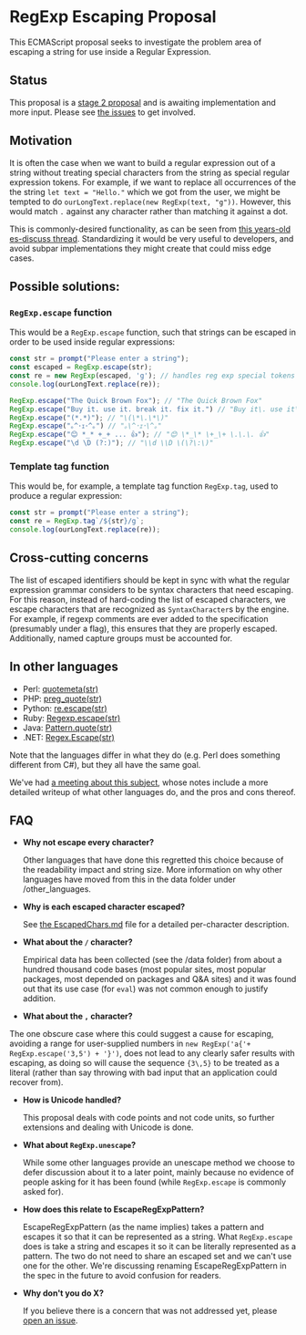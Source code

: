 # RegExp Escaping Proposal

This ECMAScript proposal seeks to investigate the problem area of escaping a string for use inside a Regular Expression.

<!--
[Formal specification](http://tc39-transfer.github.io/proposal-regex-escaping)
-->

## Status

This proposal is a [stage 2 proposal](https://github.com/tc39/proposals) and is awaiting implementation and more input. Please see [the issues](https://github.com/tc39-transfer/proposal-regex-escaping/issues) to get involved.


## Motivation

It is often the case when we want to build a regular expression out of a string without treating special characters from the string as special regular expression tokens. For example, if we want to replace all occurrences of the the string `let text = "Hello."` which we got from the user, we might be tempted to do `ourLongText.replace(new RegExp(text, "g"))`. However, this would match `.` against any character rather than matching it against a dot.

This is commonly-desired functionality, as can be seen from [this years-old es-discuss thread](https://esdiscuss.org/topic/regexp-escape). Standardizing it would be very useful to developers, and avoid subpar implementations they might create that could miss edge cases.


## Possible solutions:

### `RegExp.escape` function

This would be a `RegExp.escape` function, such that strings can be escaped in order to be used inside regular expressions:

```js
const str = prompt("Please enter a string");
const escaped = RegExp.escape(str);
const re = new RegExp(escaped, 'g'); // handles reg exp special tokens with the replacement.
console.log(ourLongText.replace(re));
```

```js
RegExp.escape("The Quick Brown Fox"); // "The Quick Brown Fox"
RegExp.escape("Buy it. use it. break it. fix it.") // "Buy it\. use it\. break it\. fix it\."
RegExp.escape("(*.*)"); // "\(\*\.\*\)"
RegExp.escape("｡^･ｪ･^｡") // "｡\^･ｪ･\^｡"
RegExp.escape("😊 *_* +_+ ... 👍"); // "😊 \*_\* \+_\+ \.\.\. 👍"
RegExp.escape("\d \D (?:)"); // "\\d \\D \(\?\:\)"
```

### Template tag function

This would be, for example, a template tag function `RegExp.tag`, used to produce a regular expression:

```js
const str = prompt("Please enter a string");
const re = RegExp.tag`/${str}/g`;
console.log(ourLongText.replace(re));
```

## Cross-cutting concerns

The list of escaped identifiers should be kept in sync with what the regular expression grammar considers to be syntax characters that need escaping. For this reason, instead of hard-coding the list of escaped characters, we escape characters that are recognized as `SyntaxCharacter`s by the engine. For example, if regexp comments are ever added to the specification (presumably under a flag), this ensures that they are properly escaped. Additionally, named capture groups must be accounted for.


## In other languages

 - Perl: [quotemeta(str)](http://perldoc.perl.org/functions/quotemeta.html)
 - PHP: [preg_quote(str)](http://php.net/manual/en/function.preg-quote.php)
 - Python: [re.escape(str)](https://docs.python.org/3/library/re.html#re.escape)
 - Ruby: [Regexp.escape(str)](http://ruby-doc.org/core-2.2.0/Regexp.html#method-c-escape)
 - Java: [Pattern.quote(str)](http://docs.oracle.com/javase/7/docs/api/java/util/regex/Pattern.html#quote(java.lang.String))
 - .NET: [Regex.Escape(str)](https://msdn.microsoft.com/en-us/library/system.text.regularexpressions.regex.escape.aspx)

Note that the languages differ in what they do (e.g. Perl does something different from C#), but they all have the same goal.

We've had [a meeting about this subject](https://github.com/benjamingr/RegExp.escape/blob/master/data/other_languages/discussions.md), whose notes include a more detailed writeup of what other languages do, and the pros and cons thereof.


## FAQ

*   **Why not escape every character?**

    Other languages that have done this regretted this choice because of the readability impact and string size. More information on why other languages have moved from this in the data folder under /other_languages.

*   **Why is each escaped character escaped?**

    See [the EscapedChars.md](https://github.com/benjamingr/RegExp.escape/blob/master/EscapedChars.md) file for a detailed per-character description.

*   **What about the `/` character?**

    Empirical data has been collected (see the /data folder) from about a hundred thousand code bases (most popular sites, most popular packages, most depended on packages and Q&A sites) and it was found out that its use case (for `eval`) was not common enough to justify addition.

*   **What about the `,` character?**

The one obscure case where this could suggest a cause for escaping, avoiding a range for user-supplied numbers in `new RegExp('a{'+ RegExp.escape('3,5') + '}')`, does not lead to any clearly safer results with escaping, as doing so will cause the sequence `{3\,5}` to be treated as a literal (rather than say throwing with bad input that an application could recover from).

*   **How is Unicode handled?**

    This proposal deals with code points and not code units, so further extensions and dealing with Unicode is done.

*   **What about `RegExp.unescape`?**

    While some other languages provide an unescape method we choose to defer discussion about it to a later point, mainly because no evidence of people asking for it has been found (while `RegExp.escape` is commonly asked for).

*   **How does this relate to EscapeRegExpPattern?**

    EscapeRegExpPattern (as the name implies) takes a pattern and escapes it so that it can be represented as a string. What `RegExp.escape` does is take a string and escapes it so it can be literally represented as a pattern. The two do not need to share an escaped set and we can't use one for the other. We're discussing renaming EscapeRegExpPattern in the spec in the future to avoid confusion for readers.

<!--
*  **Why not `RegExp.tag` or another tagged template based proposal?**

    During the first time this proposal was presented - an edge case was brought up where tagged templates were suggested as an alternative. We believe a simple function is a much better and simpler alternative to tagged templates here:
      - Users have consistently been asking for `RegExp.escape` over the past 5 years - both in this repo and elsewhere. Packages providing this functionality are very popular (see [escape-string-regexp](https://www.npmjs.com/package/escape-string-regexp) and [escape-regexp](https://www.npmjs.com/package/escape-regexp)). For comparison there are no downloads and [zero issues or interest](https://github.com/benjamingr/RegExp.tag) when I initiated work on a tag proposal.
      - When interviewing users regarding `RegExp.tag` when trying to get motivating use cases for the API - users spoken with were very confused because of the tagged templates. The feedback was negative enough and they found the API confusing and awkward enough for me to stop pursuing it.
      - Virtually every other programming language offers `.escape` (see "in other languages") and made the trade-off to ship `.escape` even though most of these could have shipped a tagged template API (equivalent, per language).
      - This proposal does not block effort on a tag proposal, the two proposals are not mutually exclusive and both APIs can eventually land.
    See [this issue](https://github.com/benjamingr/RegExp.escape/issues/45) for discussion.

-->
*   **Why don't you do X?**

    If you believe there is a concern that was not addressed yet, please [open an issue](https://github.com/benjamingr/RexExp.escape/issues).
